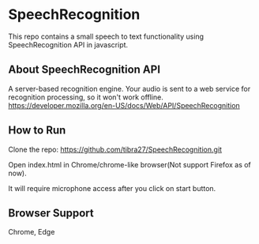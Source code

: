 # SpeechRecognition
This repo contains a small speech to text functionality using SpeechRecognition API in javascript.

## About SpeechRecognition API
A server-based recognition engine. Your audio is sent to a web service for recognition processing, so it won't work offline.
https://developer.mozilla.org/en-US/docs/Web/API/SpeechRecognition

## How to Run
Clone the repo: https://github.com/tibra27/SpeechRecognition.git

Open index.html in Chrome/chrome-like browser(Not support Firefox as of now).

It will require microphone access after you click on start button.

## Browser Support
Chrome, Edge

